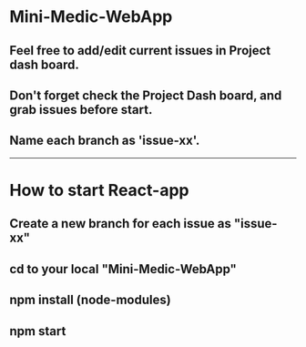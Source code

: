# Mini-Medic-WebApp

## Feel free to add/edit current issues in Project dash board.

## Don't forget check the Project Dash board, and grab issues before start.

## Name each branch as 'issue-xx'.

--------------------------------------------------------------------------------------------
# How to start React-app

## Create a new branch for each issue as "issue-xx"

## cd to your local "Mini-Medic-WebApp"

## npm install (node-modules)

## npm start